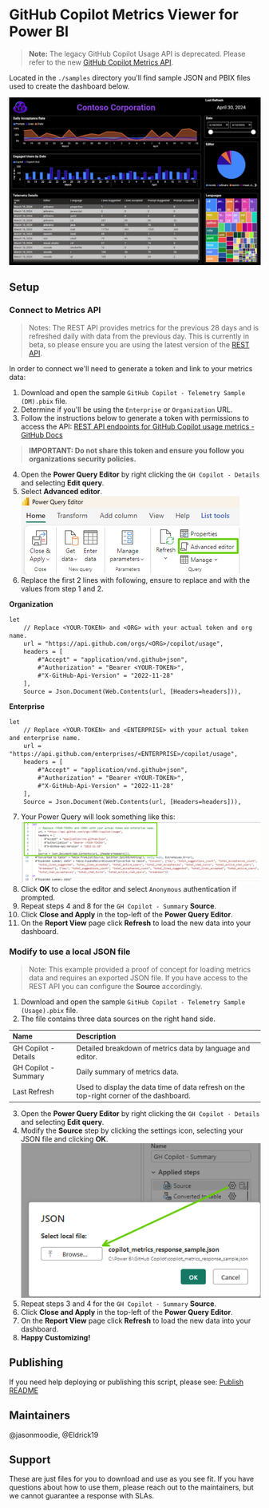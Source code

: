 # GitHub Copilot Metrics Viewer for Power BI

> **Note:** The legacy GitHub Copilot Usage API is deprecated. Please refer to the new [GitHub Copilot Metrics API](https://github.com/orgs/community/discussions/141071).

Located in the  `./samples` directory you'll find sample JSON and PBIX files used to create the dashboard below.

![Image of a Power BI dashboard with GitHuub Copilot Metrics API data displayed.](./assets/Sample_PBI.png)

## Setup
### Connect to Metrics API
> Notes: The REST API provides metrics for the previous 28 days and is refreshed daily with data from the previous day. This is currently in beta, so please ensure you are using the latest version of the [REST API](https://docs.github.com/en/rest/copilot/copilot-usage).

In order to connect we'll need to generate a token and link to your metrics data:
1. Download and open the sample `GitHub Copilot - Telemetry Sample (DM).pbix` file.
2. Determine if you'll be using the `Enterprise` or `Organization` URL.
3. Follow the instructions below to generate a token with permissions to access the API:
   [REST API endpoints for GitHub Copilot usage metrics - GitHub Docs](https://docs.github.com/en/rest/copilot/copilot-usage)
>**IMPORTANT: Do not share this token and ensure you follow you organizations security policies.**
4. Open the **Power Query Editor** by right clicking the `GH Copilot - Details` and selecting **Edit query**. 
5. Select **Advanced editor**.  
   ![Image of Power Query Advanced Editor.](./assets/Advanced_editor.png)
6. Replace the first 2 lines with following, ensure to replace <YOUR-TOKEN> and <ORG> with the values from step 1 and 2.  
  
**Organization**
  ```powerquery
  let
      // Replace <YOUR-TOKEN> and <ORG> with your actual token and org name.
      url = "https://api.github.com/orgs/<ORG>/copilot/usage",
      headers = [
          #"Accept" = "application/vnd.github+json",
          #"Authorization" = "Bearer <YOUR-TOKEN>",
          #"X-GitHub-Api-Version" = "2022-11-28"
      ],
      Source = Json.Document(Web.Contents(url, [Headers=headers])),
  ```
**Enterprise**
  ```powerquery
  let
      // Replace <YOUR-TOKEN> and <ENTERPRISE> with your actual token and enterprise name.
      url = "https://api.github.com/enterprises/<ENTERPRISE>/copilot/usage",
      headers = [
          #"Accept" = "application/vnd.github+json",
          #"Authorization" = "Bearer <YOUR-TOKEN>",
          #"X-GitHub-Api-Version" = "2022-11-28"
      ],
      Source = Json.Document(Web.Contents(url, [Headers=headers])),
  ```
7. Your Power Query will look something like this:  
   ![Image of Power Query Advanced Editor.](./assets/Advanced_editor_query.png)
8. Click **OK** to close the editor and select `Anonymous` authentication if prompted.
9. Repeat steps 4 and 8 for the `GH Copilot - Summary` **Source**.
10. Click **Close and Apply** in the top-left of the **Power Query Editor**.
11. On the **Report View** page click **Refresh** to load the new data into your dashboard.

### Modify to use a local JSON file
> Note: This example provided a proof of concept for loading metrics data and requires an exported JSON file. If you have access to the REST API you can configure the **Source** accordingly.

1. Download and open the sample `GitHub Copilot - Telemetry Sample (Usage).pbix` file.
2. The file contains three data sources on the right hand side.

| Name                  | Description                                            |
| :-------------------- | :----------------------------------------------------- |
| GH Copilot - Details  | Detailed breakdown of metrics data by language and editor. |
| GH Copilot - Summary  | Daily summary of metrics data.                       |
| Last Refresh          | Used to display the data time of data refresh on the top-right corner of the dashboard. |

3. Open the **Power Query Editor** by right clicking the `GH Copilot - Details` and selecting **Edit query**. 
4. Modify the **Source** step by clicking the settings icon, selecting your JSON file and clicking **OK**.  
   ![Image of a data source selector in Power Query Editor.](./assets/Modify_JSON_source.png)
6. Repeat steps 3 and 4 for the `GH Copilot - Summary` **Source**.
7. Click **Close and Apply** in the top-left of the **Power Query Editor**.
8. On the **Report View** page click **Refresh** to load the new data into your dashboard.
9. **Happy Customizing!**

## Publishing
If you need help deploying or publishing this script, please see: [Publish README](/publish/README.md)

## Maintainers

@jasonmoodie, @Eldrick19

## Support

These are just files for you to download and use as you see fit. If you have questions about how to use them, please reach out to the maintainers, but we cannot guarantee a response with SLAs.